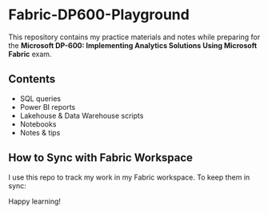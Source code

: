 # Fabric-DP600-Playground

This repository contains my practice materials and notes while preparing for the **Microsoft DP-600: Implementing Analytics Solutions Using Microsoft Fabric** exam.

## Contents
- SQL queries
- Power BI reports
- Lakehouse & Data Warehouse scripts
- Notebooks
- Notes & tips

## How to Sync with Fabric Workspace
I use this repo to track my work in my Fabric workspace. To keep them in sync:



Happy learning!
